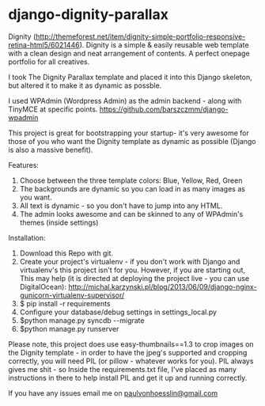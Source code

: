 django-dignity-parallax
=======================

Dignity (http://themeforest.net/item/dignity-simple-portfolio-responsive-retina-html5/6021446).
Dignity is a simple & easily reusable web template with a clean design and neat arrangement of contents. 
A perfect onepage portfolio for all creatives.

I took The Dignity Parallax template and placed it into this Django skeleton, but altered it to make it as dynamic as possble.

I used WPAdmin (Wordpress Admin) as the admin backend - along with TinyMCE at specific points. https://github.com/barszczmm/django-wpadmin

This project is great for bootstrapping your startup- it's very awesome for those of you who want the Dignity template 
as dynamic as possible (Django is also a massive benefit).

Features:
1. Choose between the three template colors: Blue, Yellow, Red, Green
2. The backgrounds are dynamic so you can load in as many images as you want.
3. All text is dynamic - so you don't have to jump into any HTML.
4. The admin looks awesome and can be skinned to any of WPAdmin's themes (inside settings)

Installation:
1. Download this Repo with git.
2. Create your project's virtualenv - if you don't work with Django and virtualenv's this project isn't for you.
   However, if you are starting out, This may help (it is directed at deploying the project live - you can use DigitalOcean): 
   http://michal.karzynski.pl/blog/2013/06/09/django-nginx-gunicorn-virtualenv-supervisor/
3. $ pip install -r requirements
4. Configure your database/debug settings in settings_local.py
5. $python manage.py syncdb --migrate
6. $python manage.py runserver

Please note, this project does use easy-thumbnails==1.3 to crop images on the Dignity template - in order to have the jpeg's supported and cropping correctly, you will need PIL (or pillow - whatever works for you). PIL always gives me shit - so Inside the requirements.txt file, I've placed as many instructions in there to help install PIL and get it up and running correctly.

If you have any issues  email me on paulvonhoesslin@gmail.com
